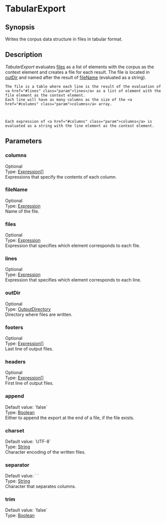 <h1 class="module">TabularExport</h1>

## Synopsis

Writes the corpus data structure in files in tabular format.

## Description

*TabularExport* evaluates <a href="#files" class="param">files</a> as a list of elements with the corpus as the context element and creates a file for each result.
  	The file is located in <a href="#outDir" class="param">outDir</a> and named after the result of <a href="#fileName" class="param">fileName</a> (evaluated as a string).
  


  	The file is a table where each line is the result of the evaluation of <a href="#lines" class="param">lines</a> as a list of element with the file element as the context element.
  	Each line will have as many columns as the size of the <a href="#columns" class="param">columns</a> array.
  


  	Each expression of <a href="#columns" class="param">columns</a> is evaluated as a string with the line element as the context element.
  

## Parameters

<a name="columns">

### columns

<div class="param-level param-level-optional">Optional
</div>
<div class="param-type">Type: <a href="../converter/fr.inra.maiage.bibliome.alvisnlp.core.corpus.expressions.Expression[]" class="converter">Expression[]</a>
</div>
Expressions that specify the contents of each column.

<a name="fileName">

### fileName

<div class="param-level param-level-optional">Optional
</div>
<div class="param-type">Type: <a href="../converter/fr.inra.maiage.bibliome.alvisnlp.core.corpus.expressions.Expression" class="converter">Expression</a>
</div>
Name of the file.

<a name="files">

### files

<div class="param-level param-level-optional">Optional
</div>
<div class="param-type">Type: <a href="../converter/fr.inra.maiage.bibliome.alvisnlp.core.corpus.expressions.Expression" class="converter">Expression</a>
</div>
Expression that specifies which element corresponds to each file.

<a name="lines">

### lines

<div class="param-level param-level-optional">Optional
</div>
<div class="param-type">Type: <a href="../converter/fr.inra.maiage.bibliome.alvisnlp.core.corpus.expressions.Expression" class="converter">Expression</a>
</div>
Expression that specifies which element corresponds to each line.

<a name="outDir">

### outDir

<div class="param-level param-level-optional">Optional
</div>
<div class="param-type">Type: <a href="../converter/fr.inra.maiage.bibliome.util.files.OutputDirectory" class="converter">OutputDirectory</a>
</div>
Directory where files are written.

<a name="footers">

### footers

<div class="param-level param-level-optional">Optional
</div>
<div class="param-type">Type: <a href="../converter/fr.inra.maiage.bibliome.alvisnlp.core.corpus.expressions.Expression[]" class="converter">Expression[]</a>
</div>
Last line of output files.

<a name="headers">

### headers

<div class="param-level param-level-optional">Optional
</div>
<div class="param-type">Type: <a href="../converter/fr.inra.maiage.bibliome.alvisnlp.core.corpus.expressions.Expression[]" class="converter">Expression[]</a>
</div>
First line of output files.

<a name="append">

### append

<div class="param-level param-level-default-value">Default value: `false`
</div>
<div class="param-type">Type: <a href="../converter/java.lang.Boolean" class="converter">Boolean</a>
</div>
Either to append the export at the end of a file, if the file exists.

<a name="charset">

### charset

<div class="param-level param-level-default-value">Default value: `UTF-8`
</div>
<div class="param-type">Type: <a href="../converter/java.lang.String" class="converter">String</a>
</div>
Character encoding of the written files.

<a name="separator">

### separator

<div class="param-level param-level-default-value">Default value: `	`
</div>
<div class="param-type">Type: <a href="../converter/java.lang.String" class="converter">String</a>
</div>
Character that separates columns.

<a name="trim">

### trim

<div class="param-level param-level-default-value">Default value: `false`
</div>
<div class="param-type">Type: <a href="../converter/java.lang.Boolean" class="converter">Boolean</a>
</div>


